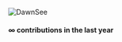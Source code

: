 ![DawnSee](https://user-images.githubusercontent.com/42088872/95290058-f13b9180-089e-11eb-94e3-a44a5a1172c3.jpg)
#### ∞ contributions in the last year

